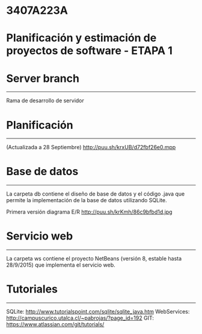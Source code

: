 # 3407A223A
Planificación y estimación de proyectos de software - ETAPA 1
=================================================================

# Server branch
----------------------
Rama de desarrollo de servidor

# Planificación
----------------------
(Actualizada a 28 Septiembre)
http://puu.sh/krxUB/d72fbf26e0.mpp

# Base de datos
---------------
La carpeta db contiene el diseño de base de datos y el código .java que permite la implementación de la base de datos utilizando SQLite. 

Primera versión diagrama E/R http://puu.sh/krKmh/86c9bfbd1d.jpg

# Servicio web
--------------
La carpeta ws contiene el proyecto NetBeans (versión 8, estable hasta 28/9/2015) que implementa el servicio web.

# Tutoriales
-----------
SQLite: http://www.tutorialspoint.com/sqlite/sqlite_java.htm
WebServices: http://campuscurico.utalca.cl/~pabrojas/?page_id=192
GIT: https://www.atlassian.com/git/tutorials/


